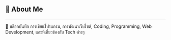 ## 👋 About Me 

---

📖 บล็อกบันทึก การเขียนโปรแกรม, การพัฒนาเว็บไซต์, Coding, Programming, Web Development, และที่เกี่ยวข้องกับ Tech ต่างๆ

<!--
**montreeq/montreeq** is a ✨ _special_ ✨ repository because its `README.md` (this file) appears on your GitHub profile.

Here are some ideas to get you started:

- 🔭 I’m currently working on ...
- 🌱 I’m currently learning ...
- 👯 I’m looking to collaborate on ...
- 🤔 I’m looking for help with ...
- 💬 Ask me about ...
- 📫 How to reach me: ...
- 😄 Pronouns: ...
- ⚡ Fun fact: ...
-->
